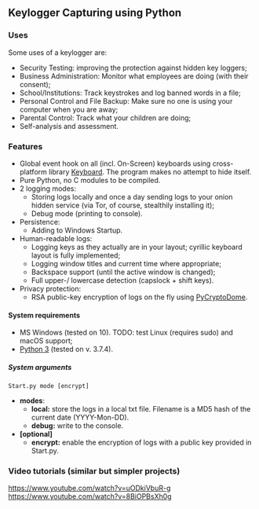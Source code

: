 ## Keylogger Capturing using Python

### Uses
Some uses of a keylogger are:
- Security Testing: improving the protection against hidden key loggers;
- Business Administration: Monitor what employees are doing (with their consent);
- School/Institutions: Track keystrokes and log banned words in a file;
- Personal Control and File Backup: Make sure no one is using your computer when you are away;
- Parental Control: Track what your children are doing;
- Self-analysis and assessment.

### Features
- Global event hook on all (incl. On-Screen) keyboards using cross-platform library [Keyboard](https://github.com/boppreh/keyboard). The program makes no attempt to hide itself.
- Pure Python, no C modules to be compiled.
- 2 logging modes:
  - Storing logs locally and once a day sending logs to your onion hidden service (via Tor, of course, stealthily installing it);
  - Debug mode (printing to console).
- Persistence:
  - Adding to Windows Startup.
- Human-readable logs:
  - Logging keys as they actually are in your layout; cyrillic keyboard layout is fully implemented;
  - Logging window titles and current time where appropriate;
  - Backspace support (until the active window is changed);
  - Full upper-/ lowercase detection (capslock + shift keys).
- Privacy protection:
  - RSA public-key encryption of logs on the fly using [PyCryptoDome](https://pycryptodome.readthedocs.io/en/latest/).

#### System requirements
- MS Windows (tested on 10). TODO: test Linux (requires sudo) and macOS support;
- [Python 3](https://www.python.org/downloads/) (tested on v. 3.7.4).

##### System arguments
`Start.py mode [encrypt]`
- **modes**:
  - **local:** store the logs in a local txt file. Filename is a MD5 hash of the current date (YYYY-Mon-DD).
  - **debug:** write to the console.
- **[optional]**
  - **encrypt:** enable the encryption of logs with a public key provided in Start.py.

### Video tutorials (similar but simpler projects)
https://www.youtube.com/watch?v=uODkiVbuR-g
https://www.youtube.com/watch?v=8BiOPBsXh0g
